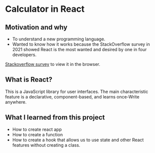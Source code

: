 # Calculator in React

## Motivation and why
- To understand a new programming language.
- Wanted to know how it works because the StackOverflow survey in 2021 showed React is the most wanted and desired by one in four developers.

[Stackoverflow survey](https://insights.stackoverflow.com/survey/2021#section-most-loved-dreaded-and-wanted-web-frameworks) to view it in the browser.


## What is React?
This is a JavaScript library for user interfaces.
The main characteristic feature is a declarative, component-based, and learns once-Write anywhere.

## What I learned from this project
- How to create react app
- How to create a function
- How to create a hook that allows us to use state and other React features without creating a class.


